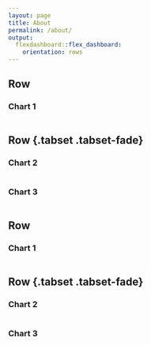 ```yaml
---
layout: page
title: About
permalink: /about/
output: 
  flexdashboard::flex_dashboard:
    orientation: rows
---
```


Row 
-------------------------------------
    
### Chart 1
    
```{r}
```
   
Row {.tabset .tabset-fade}
-------------------------------------
   
### Chart 2

```{r}
```   
 
### Chart 3
    
```{r}
```



Row 
-------------------------------------
    
### Chart 1
    
```{r}
```
   
Row {.tabset .tabset-fade}
-------------------------------------
   
### Chart 2

```{r}
```   
 
### Chart 3
    
```{r}
```
